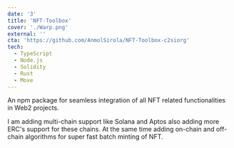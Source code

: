 ```yaml
---
date: '3'
title: 'NFT-Toolbox'
cover: './Warp.png'
external: ''
cta: 'https://github.com/AnmolSirola/NFT-Toolbox-c2siorg'
tech:
  - TypeScript
  - Node.js
  - Solidity
  - Rust
  - Move
---
```


An npm package for seamless integration of all NFT related functionalities in Web2 projects.

I am adding multi-chain support like Solana and Aptos also adding more ERC's support for these chains. At the same time adding on-chain and off-chain algorithms for super fast batch minting of NFT.

